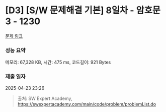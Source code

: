 # [D3] [S/W 문제해결 기본] 8일차 - 암호문3 - 1230 

[문제 링크](https://swexpertacademy.com/main/code/problem/problemDetail.do?contestProbId=AV14zIwqAHwCFAYD) 

### 성능 요약

메모리: 67,328 KB, 시간: 475 ms, 코드길이: 921 Bytes

### 제출 일자

2025-04-23 23:26



> 출처: SW Expert Academy, https://swexpertacademy.com/main/code/problem/problemList.do